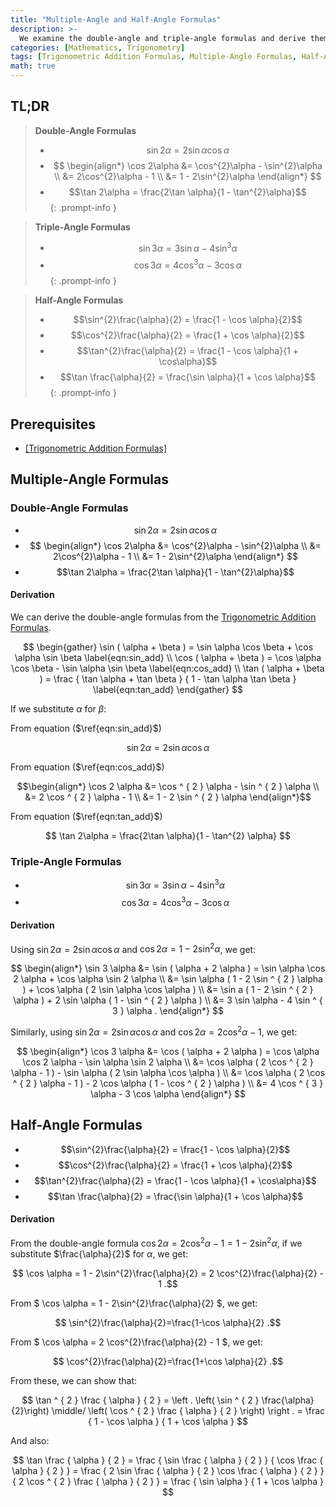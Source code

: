 ```yaml
---
title: "Multiple-Angle and Half-Angle Formulas"
description: >-
  We examine the double-angle and triple-angle formulas and derive them from the Trigonometric Addition Formulas. We also derive the half-angle formulas from the double-angle formulas.
categories: [Mathematics, Trigonometry]
tags: [Trigonometric Addition Formulas, Multiple-Angle Formulas, Half-Angle Formulas]
math: true
---
```


## TL;DR
> **Double-Angle Formulas**
>
> - $$ \sin 2\alpha = 2\sin \alpha \cos \alpha $$
> - $$ \begin{align*} 
> \cos 2\alpha &= \cos^{2}\alpha - \sin^{2}\alpha \\ 
> &= 2\cos^{2}\alpha - 1 \\
> &= 1 - 2\sin^{2}\alpha \end{align*} $$
> - $$\tan 2\alpha = \frac{2\tan \alpha}{1 - \tan^{2}\alpha}$$
{: .prompt-info }

> **Triple-Angle Formulas**
>
> - $$\sin 3\alpha = 3\sin \alpha - 4\sin^{3}\alpha$$
> - $$\cos 3\alpha = 4\cos^{3}\alpha - 3\cos \alpha$$
{: .prompt-info }

> **Half-Angle Formulas**
>
> - $$\sin^{2}\frac{\alpha}{2} = \frac{1 - \cos \alpha}{2}$$
> - $$\cos^{2}\frac{\alpha}{2} = \frac{1 + \cos \alpha}{2}$$
> - $$\tan^{2}\frac{\alpha}{2} = \frac{1 - \cos \alpha}{1 + \cos\alpha}$$
> - $$\tan \frac{\alpha}{2} = \frac{\sin \alpha}{1 + \cos \alpha}$$
{: .prompt-info }

## Prerequisites
- [[Trigonometric Addition Formulas]](/posts/trigonometric-addition-formulas)

## Multiple-Angle Formulas
### Double-Angle Formulas
- $$ \sin 2\alpha = 2\sin \alpha \cos \alpha $$
- $$ \begin{align*} 
\cos 2\alpha &= \cos^{2}\alpha - \sin^{2}\alpha \\ 
&= 2\cos^{2}\alpha - 1 \\
&= 1 - 2\sin^{2}\alpha \end{align*} $$
- $$\tan 2\alpha = \frac{2\tan \alpha}{1 - \tan^{2}\alpha}$$

#### Derivation
We can derive the double-angle formulas from the [Trigonometric Addition Formulas](/posts/trigonometric-addition-formulas).

$$ \begin{gather} \sin ( \alpha + \beta ) = \sin \alpha \cos \beta + \cos \alpha \sin \beta \label{eqn:sin_add} \\
\cos ( \alpha + \beta ) = \cos \alpha \cos \beta - \sin \alpha \sin \beta \label{eqn:cos_add} \\
\tan ( \alpha + \beta ) = \frac { \tan \alpha + \tan \beta } { 1 - \tan \alpha \tan \beta } \label{eqn:tan_add} \end{gather} $$

If we substitute $\alpha$ for $\beta$:

From equation ($\ref{eqn:sin_add}$)

$$\sin 2\alpha = 2\sin \alpha \cos \alpha$$

From equation ($\ref{eqn:cos_add}$)

$$\begin{align*} \cos 2 \alpha &= \cos ^ { 2 } \alpha - \sin ^ { 2 } \alpha \\ &= 2 \cos ^ { 2 } \alpha - 1 \\ &= 1 - 2 \sin ^ { 2 } \alpha \end{align*}$$

From equation ($\ref{eqn:tan_add}$)

$$ \tan 2\alpha = \frac{2\tan \alpha}{1 - \tan^{2} \alpha} $$

### Triple-Angle Formulas
- $$\sin 3\alpha = 3\sin \alpha - 4\sin^{3}\alpha$$
- $$\cos 3\alpha = 4\cos^{3}\alpha - 3\cos \alpha$$

#### Derivation
Using $\sin 2\alpha = 2\sin\alpha \cos\alpha$ and $\cos 2 \alpha = 1 - 2\sin^{2}\alpha$, we get:

$$ \begin{align*} \sin 3 \alpha &= \sin ( \alpha + 2 \alpha ) = \sin \alpha \cos 2 \alpha + \cos \alpha \sin 2 \alpha \\ &= \sin \alpha ( 1 - 2 \sin ^ { 2 } \alpha ) + \cos \alpha ( 2 \sin \alpha \cos \alpha ) \\ &= \sin a ( 1 - 2 \sin ^ { 2 } \alpha ) + 2 \sin \alpha ( 1 - \sin ^ { 2 } \alpha ) \\ &= 3 \sin \alpha - 4 \sin ^ { 3 } \alpha . \end{align*} $$

Similarly, using $\sin 2\alpha = 2\sin\alpha \cos\alpha$ and $\cos 2 \alpha = 2\cos^{2}\alpha - 1$, we get:

$$ \begin{align*} \cos 3 \alpha &= \cos ( \alpha + 2 \alpha ) = \cos \alpha \cos 2 \alpha - \sin \alpha \sin 2 \alpha \\ &= \cos \alpha ( 2 \cos ^ { 2 } \alpha - 1 ) - \sin \alpha ( 2 \sin \alpha \cos \alpha ) \\ &= \cos \alpha ( 2 \cos ^ { 2 } \alpha - 1 ) - 2 \cos \alpha ( 1 - \cos ^ { 2 } \alpha ) \\ &= 4 \cos ^ { 3 } \alpha - 3 \cos \alpha \end{align*} $$

## Half-Angle Formulas
- $$\sin^{2}\frac{\alpha}{2} = \frac{1 - \cos \alpha}{2}$$
- $$\cos^{2}\frac{\alpha}{2} = \frac{1 + \cos \alpha}{2}$$
- $$\tan^{2}\frac{\alpha}{2} = \frac{1 - \cos \alpha}{1 + \cos\alpha}$$
- $$\tan \frac{\alpha}{2} = \frac{\sin \alpha}{1 + \cos \alpha}$$

#### Derivation
From the double-angle formula $\cos 2\alpha = 2\cos^{2}\alpha - 1 = 1 - 2\sin^{2}\alpha$, if we substitute $\frac{\alpha}{2}$ for $\alpha$, we get:

$$ \cos \alpha = 1 - 2\sin^{2}\frac{\alpha}{2} = 2 \cos^{2}\frac{\alpha}{2} - 1 .$$

From $ \cos \alpha = 1 - 2\sin^{2}\frac{\alpha}{2} $, we get:

$$ \sin^{2}\frac{\alpha}{2}=\frac{1-\cos \alpha}{2} .$$

From $ \cos \alpha = 2 \cos^{2}\frac{\alpha}{2} - 1 $, we get:

$$ \cos^{2}\frac{\alpha}{2}=\frac{1+\cos \alpha}{2} .$$

From these, we can show that:

$$ \tan ^ { 2 } \frac { \alpha } { 2 } = \left . \left( \sin ^ { 2 } \frac{\alpha}{2}\right) \middle/ \left( \cos ^ { 2 } \frac { \alpha } { 2 } \right) \right . = \frac { 1 - \cos \alpha } { 1 + \cos \alpha } $$

And also:

$$ \tan \frac { \alpha } { 2 } = \frac { \sin \frac { \alpha } { 2 } } { \cos \frac { \alpha } { 2 } } = \frac { 2 \sin \frac { \alpha } { 2 } \cos \frac { \alpha } { 2 } } { 2 \cos ^ { 2 } \frac { \alpha } { 2 } } = \frac { \sin \alpha } { 1 + \cos \alpha } $$
